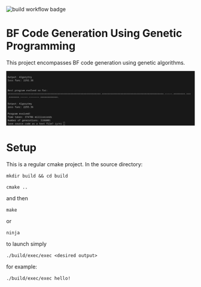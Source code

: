 ![build workflow badge](https://github.com/ficnawode/bf-algen/actions/workflows/cmake-single-platform.yml/badge.svg)

# BF Code Generation Using Genetic Programming

This project encompasses BF code generation using 
genetic algorithms.

![genetic programming output](docs/images/algen_wynik.png)

# Setup
This is a regular cmake project. In the source directory:
```
mkdir build && cd build
```
```
cmake ..
```

and then
```
make 
```
or 
```
ninja
```

to launch simply
```
./build/exec/exec <desired output>
```
for example:
```
./build/exec/exec hello!
```
